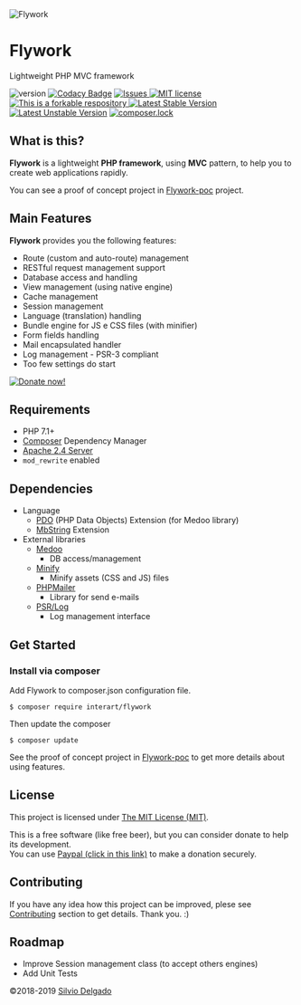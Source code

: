 <img src="https://www.interart.com/utils/logo-flywork2.png" alt="Flywork">

# Flywork
Lightweight PHP MVC framework

![version](https://img.shields.io/badge/version-2.2-green.svg?maxAge=2592000)
[![Codacy Badge](https://api.codacy.com/project/badge/Grade/d1ced1265dbb45b7ad5b82d072105ac9)](https://www.codacy.com/app/silviodelgado/flywork?utm_source=github.com&amp;utm_medium=referral&amp;utm_content=silviodelgado/flywork&amp;utm_campaign=Badge_Grade)
<a href="https://github.com/silviodelgado/flywork/issues">
  <img src="https://img.shields.io/github/issues/silviodelgado/flywork.svg" alt="Issues">
</a>
<a href="https://github.com/silviodelgado/flywork/blob/master/LICENSE">
  <img src="https://img.shields.io/github/license/silviodelgado/flywork.svg" alt="MIT license">
</a>
<a href="https://github.com/silviodelgado/flywork/">
  <img src="https://img.shields.io/badge/forkable-yes-green.svg" alt="This is a forkable respository">
</a>
[![Latest Stable Version](https://poser.pugx.org/interart/flywork/v/stable)](https://packagist.org/packages/interart/flywork)
[![Latest Unstable Version](https://poser.pugx.org/interart/flywork/v/unstable)](https://packagist.org/packages/interart/flywork)
[![composer.lock](https://poser.pugx.org/interart/flywork/composerlock)](https://packagist.org/packages/interart/flywork)

## What is this?

**Flywork** is a lightweight **PHP framework**, using **MVC** pattern, to help you to create web applications rapidly.

You can see a proof of concept project in [Flywork-poc](https://github.com/silviodelgado/flywork-poc) project.

## Main Features

**Flywork** provides you the following features:

* Route (custom and auto-route) management
* RESTful request management support
* Database access and handling
* View management (using native engine)
* Cache management
* Session management
* Language (translation) handling
* Bundle engine for JS e CSS files (with minifier)
* Form fields handling
* Mail encapsulated handler
* Log management - PSR-3 compliant
* Too few settings do start

<a href="https://www.paypal.com/cgi-bin/webscr?cmd=_donations&business=U4XC3N7P7FV7L&item_name=Help+Flywork+development&currency_code=USD&source=url"><img src="https://www.paypalobjects.com/en_US/i/btn/btn_donateCC_LG.gif" alt="Donate now!"></a>

## Requirements

* PHP 7.1+
* [Composer](https://getcomposer.org/) Dependency Manager
* [Apache 2.4 Server](https://httpd.apache.org/)
* ```mod_rewrite``` enabled

## Dependencies

* Language
  * [PDO](http://php.net/manual/pt_BR/book.pdo.php) (PHP Data Objects) Extension (for Medoo library)
  * [MbString](http://php.net/manual/en/book.mbstring.php) Extension
* External libraries
  * [Medoo](https://medoo.in)
    * DB access/management
  * [Minify](https://www.minifier.org)
    * Minify assets (CSS and JS) files
  * [PHPMailer](https://phpmailer.github.io/PHPMailer)
    * Library for send e-mails
  * [PSR/Log](https://packagist.org/packages/psr/log)
    * Log management interface


## Get Started

### Install via composer

Add Flywork to composer.json configuration file.

```
$ composer require interart/flywork
```

Then update the composer

```
$ composer update
```

See the proof of concept project in [Flywork-poc](https://github.com/silviodelgado/flywork-poc) to get more details about using features.


## License

This project is licensed under [The MIT License (MIT)](/LICENSE).

This is a free software (like free beer), but you can consider donate to help its development.<br>
You can use [Paypal (click in this link)](https://www.paypal.com/cgi-bin/webscr?cmd=_donations&business=U4XC3N7P7FV7L&item_name=Help+Flywork+development&currency_code=USD&source=url) to make a donation securely.

## Contributing
If you have any idea how this project can be improved, plese see [Contributing](https://github.com/silviodelgado/flywork/blob/master/CONTRIBUTING.md) section to get details. Thank you. :)

## Roadmap

* Improve Session management class (to accept others engines)
* Add Unit Tests

&copy;2018-2019 [Silvio Delgado](https://www.silviodelgado.net)

